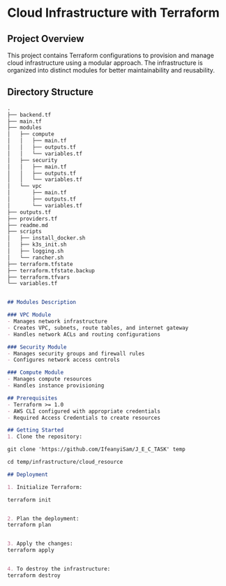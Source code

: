 # Cloud Infrastructure with Terraform

## Project Overview
This project contains Terraform configurations to provision and manage cloud infrastructure using a modular approach. The infrastructure is organized into distinct modules for better maintainability and reusability.

## Directory Structure

```markdown
.
├── backend.tf
├── main.tf
├── modules
│   ├── compute
│   │   ├── main.tf
│   │   ├── outputs.tf
│   │   └── variables.tf
│   ├── security
│   │   ├── main.tf
│   │   ├── outputs.tf
│   │   └── variables.tf
│   └── vpc
│       ├── main.tf
│       ├── outputs.tf
│       └── variables.tf
├── outputs.tf
├── providers.tf
├── readme.md
├── scripts
│   ├── install_docker.sh
│   ├── k3s_init.sh
│   ├── logging.sh
│   └── rancher.sh
├── terraform.tfstate
├── terraform.tfstate.backup
├── terraform.tfvars
└── variables.tf


## Modules Description

### VPC Module
- Manages network infrastructure
- Creates VPC, subnets, route tables, and internet gateway
- Handles network ACLs and routing configurations

### Security Module
- Manages security groups and firewall rules
- Configures network access controls

### Compute Module
- Manages compute resources
- Handles instance provisioning

## Prerequisites
- Terraform >= 1.0
- AWS CLI configured with appropriate credentials
- Required Access Credentials to create resources

## Getting Started
1. Clone the repository:

git clone 'https://github.com/IfeanyiSam/J_E_C_TASK' temp

cd temp/infrastructure/cloud_resource

## Deployment

1. Initialize Terraform:

terraform init


2. Plan the deployment:
terraform plan


3. Apply the changes:
terraform apply


4. To destroy the infrastructure:
terraform destroy

